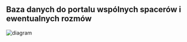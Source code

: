 ## Baza danych do portalu wspólnych spacerów i ewentualnych rozmów
![diagram](https://user-images.githubusercontent.com/79860696/122639457-43a1a300-d0fa-11eb-91fc-4a54b36a6222.png)
